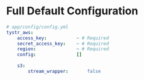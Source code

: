 Full Default Configuration
==========================

```YAML
# app/config/config.yml
tystr_aws:
    access_key:           ~ # Required
    secret_access_key:    ~ # Required
    region:               ~ # Required
    config:               []
    
    s3:
        stream_wrapper:       false
```

